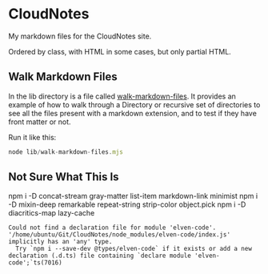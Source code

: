 CloudNotes
==========

My markdown files for the CloudNotes site.

Ordered by class, with HTML in some cases, but only partial HTML.

## Walk Markdown Files

In the lib directory is a file called [walk-markdown-files](lib/walk-markdown-files.mjs). It provides an example of how to walk through a Directory or recursive set of directories to see all the files present with a markdown extension, and to test if they have front matter or not.

Run it like this:

```javascript
node lib/walk-markdown-files.mjs
```

## Not Sure What This Is

npm i -D concat-stream gray-matter list-item markdown-link minimist
npm i -D mixin-deep remarkable repeat-string strip-color object.pick
npm i -D diacritics-map lazy-cache

```text
Could not find a declaration file for module 'elven-code'. '/home/ubuntu/Git/CloudNotes/node_modules/elven-code/index.js' implicitly has an 'any' type.
  Try `npm i --save-dev @types/elven-code` if it exists or add a new declaration (.d.ts) file containing `declare module 'elven-code';`ts(7016)
```
